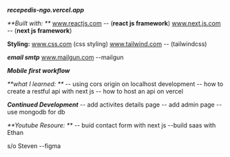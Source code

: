 _**recepedis-ngo.vercel.app**_

_**Built with: **_
www.reactjs.com      -- (**react js framework**)
www.next.js.com      -- (**next js framework**)

**Styling:**
www.css.com            (css styling)
www.tailwind.com     -- (tailwindcss)

_**email smtp**_
www.mailgun.com  --mailgun

_**Mobile first workflow**_

_**what I learned: **_
    -- using cors origin on localhost development
    -- how to create a restful api with next js
    -- how to host an api on vercel 

  _**Continued Development**_
    -- add activites details page 
    -- add admin page
    -- use mongodb for db

  _**Youtube Resoure: **_
    -- buid contact form with next js --build saas with Ethan 

  s/o Steven --figma
    
